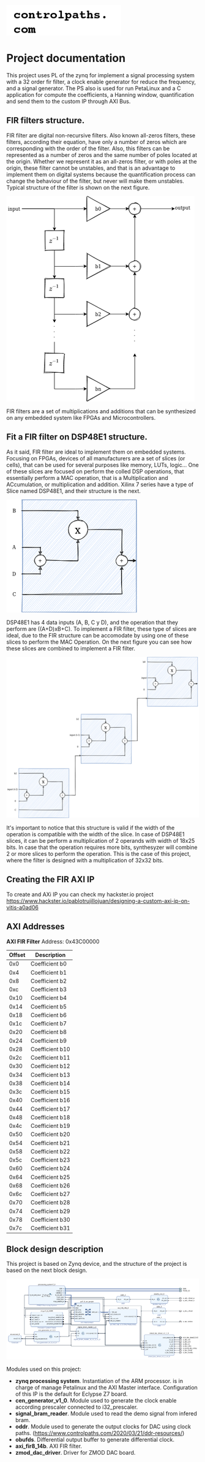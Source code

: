 ![image](logo.png)
# Project documentation  
This project uses PL of the zynq for implement a signal processing system with a 32 order fir filter, a clock enable generator for reduce the frequency, and a signal generator. The PS also is used for run PetaLinux and a C application for compute the coefficients, a Hanning window, quantification and send them to the custom IP through AXI Bus.

## FIR filters structure.
FIR filter are digital non-recursive filters. Also known all-zeros filters, these filters, according their equation, have only a number of zeros which are corresponding with the order of the filter. Also, this filters can be represented as a number of zeros and the same number of poles located at the origin. Whether we represent it as an all-zeros filter, or with poles at the origin, these filter cannot be unstables, and that is an advantage to implement them on digital systems because the quantification process can change the behaviour of the filter, but never will make them unstables.  
Typical structure of the filter is shown on the next figure.  

![image](fir_structure.png)

FIR filters are a set of multiplications and additions that can be synthesized on any embedded system like FPGAs and Microcontrollers.

## Fit a FIR filter on DSP48E1 structure.
As it said, FIR filter are ideal to implement them on embedded systems. Focusing on FPGAs, devices of all manufacturers are a set of slices (or cells), that can be used for several purposes like memory, LUTs, logic... One of these slices are focused on perform the colled DSP operations, that essentially perform a MAC operation, that is a Multiplication and ACcumulation, or multiplication and addition. Xilinx 7 series have a type of Slice named DSP48E1, and their structure is the next.

![image](dsp48e1_structure.png)

DSP48E1 has 4 data inputs (A, B, C y D), and the operation that they perform are ((A+D)xB+C). To implement a FIR filter, these type of slices are ideal, due to the FIR structure can be accomodate by using one of these slices to perform the MAC Operation. On the next figure you can see how these slices are combined to implement a FIR filter.  

![image](fir_dsp48e1.png)

It's important to notice that this structure is valid if the width of the operation is compatible with the width of the slice. In case of DSP48E1 slices, it can be perform a multiplication of 2 operands with width of 18x25 bits. In case that the operation requires more bits, synthesyzer will combine 2 or more slices to perform the operation. This is the case of this project, where the filter is designed with a multiplication of 32x32 bits.

## Creating the FIR AXI IP

To create and AXi IP you can check my hackster.io project  
 https://www.hackster.io/pablotrujillojuan/designing-a-custom-axi-ip-on-vitis-a0ad06

## AXI Addresses

**AXI FIR Filter** Address: 0x43C00000  

|Offset|Description|
|-|-|
|0x0|Coefficient b0|
|0x4|Coefficient b1|
|0x8|Coefficient b2|
|0xc|Coefficient b3|
|0x10|Coefficient b4|
|0x14|Coefficient b5|
|0x18|Coefficient b6|
|0x1c|Coefficient b7|
|0x20|Coefficient b8|
|0x24|Coefficient b9|
|0x28|Coefficient b10|
|0x2c|Coefficient b11|
|0x30|Coefficient b12|
|0x34|Coefficient b13|
|0x38|Coefficient b14|
|0x3c|Coefficient b15|
|0x40|Coefficient b16|
|0x44|Coefficient b17|
|0x48|Coefficient b18|
|0x4c|Coefficient b19|
|0x50|Coefficient b20|
|0x54|Coefficient b21|
|0x58|Coefficient b22|
|0x5c|Coefficient b23|
|0x60|Coefficient b24|
|0x64|Coefficient b25|
|0x68|Coefficient b26|
|0x6c|Coefficient b27|
|0x70|Coefficient b28|
|0x74|Coefficient b29|
|0x78|Coefficient b30|
|0x7c|Coefficient b31|

## Block design description
This project is based on Zynq device, and the structure of the project is based on the next block design.

![image](fir32_bd.png)

Modules used on this project:
- **zynq processing system**. Instantiation of the ARM processor. is in charge of manage Petalinux and the AXI Master interface. Configuration of this IP is the default for Eclypse Z7 board.
- **cen_generator_v1_0**. Module used to generate the clock enable according prescaler connected to i32_prescaler.
- **signal_bram_reader**. Module used to read the demo signal from infered bram.
- **oddr**. Module used to generate the output clocks for DAC using clock paths. (https://www.controlpaths.com/2020/03/21/ddr-resources/)
- **obufds**. Differential output buffer to generate differential clock.
- **axi_fir8_14b**. AXI FIR filter.
- **zmod_dac_driver**. Driver for ZMOD DAC board.
